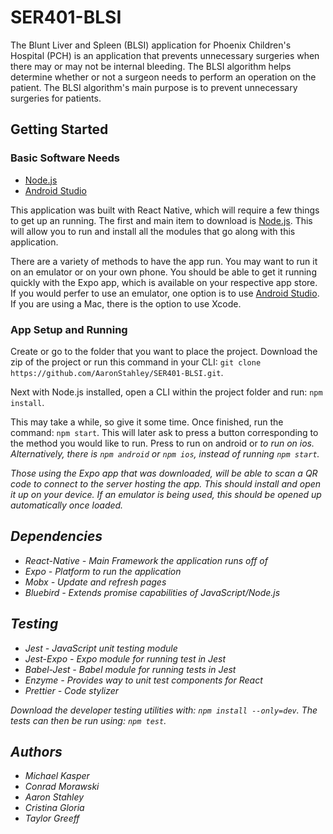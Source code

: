 # SER401-BLSI
The Blunt Liver and Spleen (BLSI) application for Phoenix Children's Hospital (PCH) is an application that prevents unnecessary surgeries when there may or may not be internal bleeding. The BLSI algorithm helps determine whether or not a surgeon needs to perform an operation on the patient. The BLSI algorithm's main purpose is to prevent unnecessary surgeries for patients.

## Getting Started
### Basic Software Needs

* [Node.js](https://nodejs.org/en/download/)
* [Android Studio](https://developer.android.com/studio/install)

This application was built with React Native, which will require a few things to get up an running. The first and main item to download is [Node.js](https://nodejs.org/en/download/). This will allow you to run and install all the modules that go along with this application. 

There are a variety of methods to have the app run. You may want to run it on an emulator or on your own phone. You should be able to get it running quickly with the Expo app, which is available on your respective app store. If you would perfer to use an emulator, one option is to use [Android Studio](https://developer.android.com/studio/install). If you are using a Mac, there is the option to use Xcode.

### App Setup and Running
Create or go to the folder that you want to place the project. Download the zip of the project or run this command in your CLI: 
```git clone https://github.com/AaronStahley/SER401-BLSI.git```.

Next with Node.js installed, open a CLI within the project folder and run: ```npm install```.

This may take a while, so give it some time. Once finished, run the command: 
```npm start```. This will later ask to press a button corresponding to the method you would like to run. Press <A> to run on android or <I> to run on ios. Alternatively, there is ```npm android``` or ```npm ios```, instead of running ```npm start```. 

Those using the Expo app that was downloaded, will be able to scan a QR code to connect to the server hosting the app. This should install and open it up on your device. If an emulator is being used, this should be opened up automatically once loaded.

## Dependencies
* React-Native - Main Framework the application runs off of
* Expo - Platform to run the application
* Mobx - Update and refresh pages
* Bluebird - Extends promise capabilities of JavaScript/Node.js 

## Testing 
* Jest - JavaScript unit testing module
* Jest-Expo - Expo module for running test in Jest
* Babel-Jest - Babel module for running tests in Jest
* Enzyme - Provides way to unit test components for React
* Prettier - Code stylizer

Download the developer testing utilities with: ```npm install --only=dev```. The tests can then be run using: ```npm test```.

## Authors
* Michael Kasper
* Conrad Morawski
* Aaron Stahley
* Cristina Gloria
* Taylor Greeff

